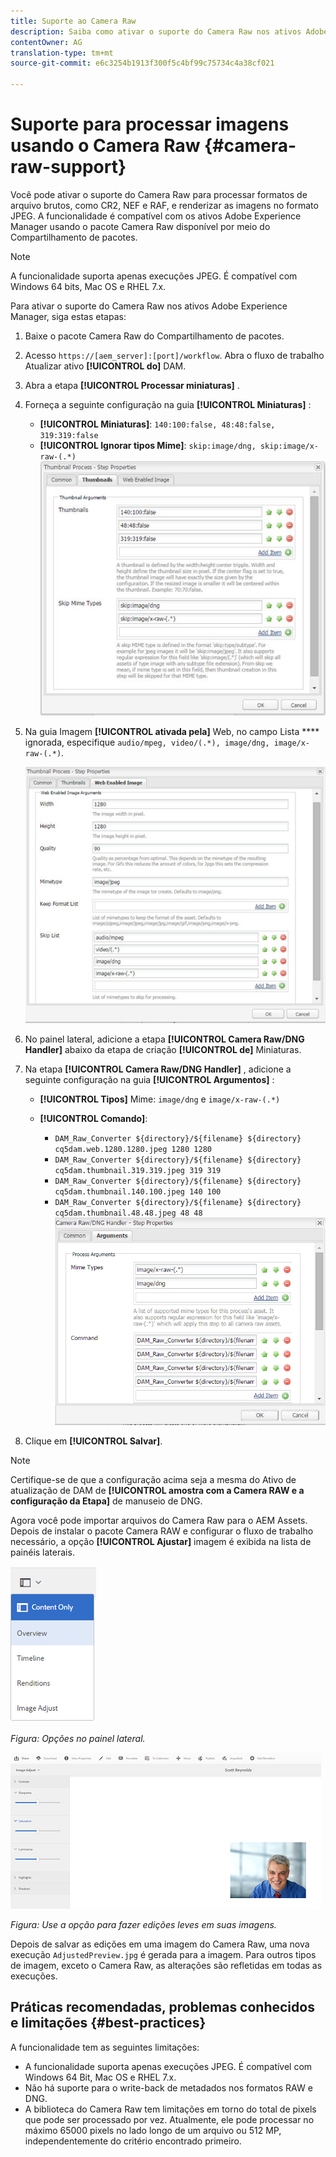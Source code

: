 ```yaml
---
title: Suporte ao Camera Raw
description: Saiba como ativar o suporte do Camera Raw nos ativos Adobe Experience Manager.
contentOwner: AG
translation-type: tm+mt
source-git-commit: e6c3254b1913f300f5c4bf99c75734c4a38cf021

---
```



# Suporte para processar imagens usando o Camera Raw {#camera-raw-support}

Você pode ativar o suporte do Camera Raw para processar formatos de arquivo brutos, como CR2, NEF e RAF, e renderizar as imagens no formato JPEG. A funcionalidade é compatível com os ativos Adobe Experience Manager usando o pacote [](https://www.adobeaemcloud.com/content/marketplace/marketplaceProxy.html?packagePath=/content/companies/public/adobe/packages/aem630/product/assets/aem-assets-cameraraw-pkg) Camera Raw disponível por meio do Compartilhamento de pacotes.

>[!NOTE]
>
>A funcionalidade suporta apenas execuções JPEG. É compatível com Windows 64 bits, Mac OS e RHEL 7.x.

Para ativar o suporte do Camera Raw nos ativos Adobe Experience Manager, siga estas etapas:

1. Baixe o pacote [](https://www.adobeaemcloud.com/content/marketplace/marketplaceProxy.html?packagePath=/content/companies/public/adobe/packages/aem630/product/assets/aem-assets-cameraraw-pkg) Camera Raw do Compartilhamento de pacotes.

1. Acesso `https://[aem_server]:[port]/workflow`. Abra o fluxo de trabalho Atualizar ativo **[!UICONTROL do]** DAM.

1. Abra a etapa **[!UICONTROL Processar miniaturas]** .

1. Forneça a seguinte configuração na guia **[!UICONTROL Miniaturas]** :

   * **[!UICONTROL Miniaturas]**: `140:100:false, 48:48:false, 319:319:false`
   * **[!UICONTROL Ignorar tipos Mime]**: `skip:image/dng, skip:image/x-raw-(.*)`
   ![calúnia](assets/chlimage_1-334.png)

1. Na guia Imagem **[!UICONTROL ativada pela]** Web, no campo Lista **** ignorada, especifique `audio/mpeg, video/(.*), image/dng, image/x-raw-(.*)`.

   ![calúnia](assets/chlimage_1-335.png)

1. No painel lateral, adicione a etapa **[!UICONTROL Camera Raw/DNG Handler]** abaixo da etapa de criação **[!UICONTROL de]** Miniaturas.

1. Na etapa **[!UICONTROL Camera Raw/DNG Handler]** , adicione a seguinte configuração na guia **[!UICONTROL Argumentos]** :

   * **[!UICONTROL Tipos]** Mime: `image/dng` e `image/x-raw-(.*)`
   * **[!UICONTROL Comando]**:

      * `DAM_Raw_Converter ${directory}/${filename} ${directory} cq5dam.web.1280.1280.jpeg 1280 1280`
      * `DAM_Raw_Converter ${directory}/${filename} ${directory} cq5dam.thumbnail.319.319.jpeg 319 319`
      * `DAM_Raw_Converter ${directory}/${filename} ${directory} cq5dam.thumbnail.140.100.jpeg 140 100`
      * `DAM_Raw_Converter ${directory}/${filename} ${directory} cq5dam.thumbnail.48.48.jpeg 48 48`
   ![chlimage_1-336](assets/chlimage_1-336.png)

1. Clique em **[!UICONTROL Salvar]**.

>[!NOTE]
>
>Certifique-se de que a configuração acima seja a mesma do Ativo de atualização de DAM de **[!UICONTROL amostra com a Camera RAW e a configuração da Etapa]** de manuseio de DNG.

Agora você pode importar arquivos do Camera Raw para o AEM Assets. Depois de instalar o pacote Camera RAW e configurar o fluxo de trabalho necessário, a opção **[!UICONTROL Ajustar]** imagem é exibida na lista de painéis laterais.

![chlimage_1-338](assets/chlimage_1-337.png)

*Figura: Opções no painel lateral.*

![chlimage_1-338](assets/chlimage_1-338.png)

*Figura: Use a opção para fazer edições leves em suas imagens.*

Depois de salvar as edições em uma imagem do Camera Raw, uma nova execução `AdjustedPreview.jpg` é gerada para a imagem. Para outros tipos de imagem, exceto o Camera Raw, as alterações são refletidas em todas as execuções.

## Práticas recomendadas, problemas conhecidos e limitações {#best-practices}

A funcionalidade tem as seguintes limitações:

* A funcionalidade suporta apenas execuções JPEG. É compatível com Windows 64 Bit, Mac OS e RHEL 7.x.
* Não há suporte para o write-back de metadados nos formatos RAW e DNG.
* A biblioteca do Camera Raw tem limitações em torno do total de pixels que pode ser processado por vez. Atualmente, ele pode processar no máximo 65000 pixels no lado longo de um arquivo ou 512 MP, independentemente do critério encontrado primeiro.
